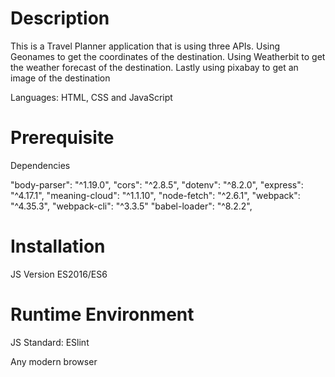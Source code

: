  #  Description
 This is a Travel Planner application that is using three APIs. 
 Using Geonames to get the coordinates of the destination. 
 Using Weatherbit to get the weather forecast of the destination.
 Lastly using pixabay to get an image of the destination



Languages: HTML, CSS and JavaScript

# Prerequisite
Dependencies

"body-parser": "^1.19.0",
"cors": "^2.8.5",
"dotenv": "^8.2.0",
"express": "^4.17.1",
"meaning-cloud": "^1.1.10",
"node-fetch": "^2.6.1",
"webpack": "^4.35.3",
"webpack-cli": "^3.3.5"
"babel-loader": "^8.2.2",
    
# Installation
JS Version ES2016/ES6

# Runtime Environment
JS Standard: ESlint  

Any modern browser

